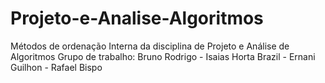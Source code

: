 # Projeto-e-Analise-Algoritmos
 Métodos de ordenação Interna da disciplina de Projeto e Análise de Algoritmos
Grupo de trabalho: Bruno Rodrigo  -  Isaias Horta Brazil   -  Ernani Guilhon  -  Rafael Bispo

